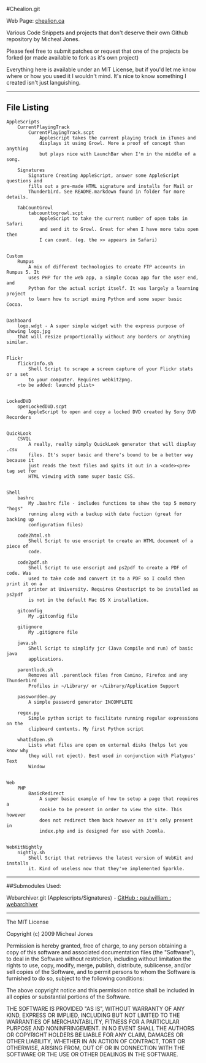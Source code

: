#Chealion.git

Web Page: [chealion.ca](http://chealion.ca)

Various Code Snippets and projects that don't deserve their own Github repository by Micheal Jones.

Please feel free to submit patches or request that one of the projects be forked (or made available to fork as it's own project)
 
Everything here is available under an MIT License, but if you'd let me know where or how you used it I wouldn't mind. It's nice to know something I created isn't just languishing.

------------------

## File Listing

	AppleScripts
		CurrentPlayingTrack
			CurrentPlayingTrack.scpt
				Applescript takes the current playing track in iTunes and
				displays it using Growl. More a proof of concept than anything
				but plays nice with LaunchBar when I'm in the middle of a song.

		Signatures
			Signature Creating AppleScript, answer some AppleScript questions and
			fills out a pre-made HTML signature and installs for Mail or
			Thunderbird. See README.markdown found in folder for more details.

		TabCountGrowl
			tabcounttogrowl.scpt
				AppleScript to take the current number of open tabs in Safari
				and send it to Growl. Great for when I have more tabs open then
				I can count. (eg. the >> appears in Safari)


	Custom
		Rumpus
			A mix of different technologies to create FTP accounts in Rumpus 5. It
			uses PHP for the web app, a simple Cocoa app for the user end, and
			Python for the actual script itself. It was largely a learning project
			to learn how to script using Python and some super basic Cocoa.


	Dashboard
		logo.wdgt - A super simple widget with the express purpose of showing logo.jpg
		that will resize proportionally without any borders or anything similar.


	Flickr
		flickrInfo.sh
			Shell Script to scrape a screen capture of your Flickr stats or a set
			to your computer. Requires webkit2png.
		<to be added: launchd plist>


	LockedDVD
		openLockedDVD.scpt
			AppleScript to open and copy a locked DVD created by Sony DVD Recorders


	QuickLook
		CSVQL
			A really, really simply QuickLook generator that will display .csv
			files. It's super basic and there's bound to be a better way because it
			just reads the text files and spits it out in a <code><pre> tag set for
			HTML viewing with some super basic CSS.


	Shell
		bashrc
			My .bashrc file - includes functions to show the top 5 memory "hogs"
			running along with a backup with date fuction (great for backing up
			configuration files)

		code2html.sh
			Shell Script to use enscript to create an HTML document of a piece of
			code.

		code2pdf.sh
			Shell Script to use enscript and ps2pdf to create a PDF of code. Was
			used to take code and convert it to a PDF so I could then print it on a
			printer at University. Requires Ghostscript to be installed as ps2pdf
			is not in the default Mac OS X installation.

		gitconfig
			My .gitconfig file

		gitignore
			My .gitignore file

		java.sh
			Shell Script to simplify jcr (Java Compile and run) of basic java
			applications.

		parentlock.sh
			Removes all .parentlock files from Camino, Firefox and any Thunderbird
			Profiles in ~/Library/ or ~/Library/Application Support

		passwordGen.py
			A simple password generator INCOMPLETE

		regex.py
			Simple python script to facilitate running regular expressions on the
			clipboard contents. My first Python script

		whatIsOpen.sh
			Lists what files are open on external disks (helps let you know why
			they will not eject). Best used in conjunction with Platypus' Text
			Window


	Web
		PHP
			BasicRedirect
				A super basic example of how to setup a page that requires a
				cookie to be present in order to view the site. This however
				does not redirect them back however as it's only present in
				index.php and is designed for use with Joomla.


	WebKitNightly
		nightly.sh
			Shell Script that retrieves the latest version of WebKit and installs
			it. Kind of useless now that they've implemented Sparkle.

------------------

##Submodules Used:

Webarchiver.git (Applescripts/Signatures) - [GitHub : paulwilliam : webarchiver](http://github.com/paulwilliam/webarchiver/tree/master)

------------------

The MIT License

Copyright (c) 2009 Micheal Jones

Permission is hereby granted, free of charge, to any person obtaining a copy
of this software and associated documentation files (the "Software"), to deal
in the Software without restriction, including without limitation the rights
to use, copy, modify, merge, publish, distribute, sublicense, and/or sell
copies of the Software, and to permit persons to whom the Software is
furnished to do so, subject to the following conditions:

The above copyright notice and this permission notice shall be included in
all copies or substantial portions of the Software.

THE SOFTWARE IS PROVIDED "AS IS", WITHOUT WARRANTY OF ANY KIND, EXPRESS OR
IMPLIED, INCLUDING BUT NOT LIMITED TO THE WARRANTIES OF MERCHANTABILITY,
FITNESS FOR A PARTICULAR PURPOSE AND NONINFRINGEMENT. IN NO EVENT SHALL THE
AUTHORS OR COPYRIGHT HOLDERS BE LIABLE FOR ANY CLAIM, DAMAGES OR OTHER
LIABILITY, WHETHER IN AN ACTION OF CONTRACT, TORT OR OTHERWISE, ARISING FROM,
OUT OF OR IN CONNECTION WITH THE SOFTWARE OR THE USE OR OTHER DEALINGS IN
THE SOFTWARE.
